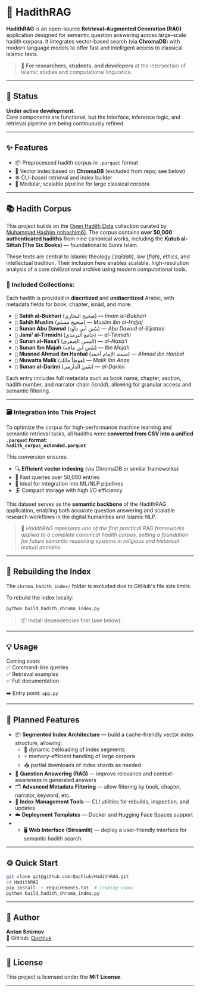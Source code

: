 # 🕌 HadithRAG

**HadithRAG** is an open-source **Retrieval-Augmented Generation (RAG)** application designed for semantic question answering across large-scale hadith corpora. It integrates vector-based search (via **ChromaDB**) with modern language models to offer fast and intelligent access to classical Islamic texts.

> 🔬 **For researchers, students, and developers** at the intersection of Islamic studies and computational linguistics.

---

## 🚧 Status

**Under active development.**  
Core components are functional, but the interface, inference logic, and retrieval pipeline are being continuously refined.

---

## ✨ Features

- 📦 Preprocessed hadith corpus in `.parquet` format  
- 🧠 Vector index based on **ChromaDB** (excluded from repo; see below)
- ⚙️ CLI-based retrieval and index builder
- 🧱 Modular, scalable pipeline for large classical corpora

---

## 📚 Hadith Corpus

This project builds on the [Open Hadith Data](https://github.com/mhashim6/Open-Hadith-Data) collection curated by [Muhammad Hashim (mhashim6)](https://github.com/mhashim6). The corpus contains **over 50,000 authenticated hadiths** from nine canonical works, including the **Kutub al-Sittah (The Six Books)** — foundational to Sunni Islam.

These texts are central to Islamic theology (*ʿaqīdah*), law (*fiqh*), ethics, and intellectual tradition. Their inclusion here enables scalable, high-resolution analysis of a core civilizational archive using modern computational tools.

### 📘 Included Collections:

Each hadith is provided in **diacritized** and **undiacritized** Arabic, with metadata fields for book, chapter, isnād, and more.

- `📖` **Sahih al-Bukhari** (صحيح البخاري) — *Imam al-Bukhari*
- `📖` **Sahih Muslim** (صحيح مسلم) — *Muslim ibn al-Hajjaj*
- `📖` **Sunan Abu Dawud** (سُنن أبي داود) — *Abu Dawud al-Sijistani*
- `📖` **Jami‘ al-Tirmidhi** (جامع الترمذي) — *al-Tirmidhi*
- `📖` **Sunan al-Nasa’i** (السنن الصغرى) — *al-Nasa’i*
- `📖` **Sunan Ibn Majah** (سُنن ابن ماجه) — *Ibn Majah*
- `📖` **Musnad Ahmad ibn Hanbal** (مسند الإمام أحمد) — *Ahmad ibn Hanbal*
- `📖` **Muwatta Malik** (موطأ مالك) — *Malik ibn Anas*
- `📖` **Sunan al-Darimi** (سُنن الدارمي) — *al-Darimi*

Each entry includes full metadata such as book name, chapter, section, hadith number, and narrator chain (*isnād*), allowing for granular access and semantic filtering.

---

### 🗃️ Integration into This Project

To optimize the corpus for high-performance machine learning and semantic retrieval tasks, all hadiths were **converted from CSV into a unified `.parquet` format**:  
**`hadith_corpus_extended.parquet`**

This conversion ensures:

- 🔍 **Efficient vector indexing** (via ChromaDB or similar frameworks)
- 🚀 Fast queries over 50,000 entries
- 🧩 Ideal for integration into ML/NLP pipelines
- 🗜️ Compact storage with high I/O efficiency

This dataset serves as the **semantic backbone** of the HadithRAG application, enabling both accurate question answering and scalable research workflows in the digital humanities and Islamic NLP.

> 🧠 *HadithRAG represents one of the first practical RAG frameworks applied to a complete canonical hadith corpus, setting a foundation for future semantic reasoning systems in religious and historical textual domains.*

---

## 🧱 Rebuilding the Index

The `chroma_hadith_index/` folder is excluded due to GitHub's file size limits.

To rebuild the index locally:

```bash
python build_hadith_chroma_index.py
```

> 📦 Install dependencies first (see below).

---

## 💡 Usage

Coming soon:  
✅ Command-line queries  
✅ Retrieval examples  
✅ Full documentation

➡️ Entry point: `app.py`

---

## 🚧 Planned Features

* 📦 **Segmented Index Architecture** — build a cache-friendly vector index structure, allowing:
  - 🔄 dynamic (re)loading of index segments
  - ⚡ memory-efficient handling of large corpora
  - 📥 partial downloads of index shards as needed
* 🧠 **Question Answering (RAG)** — improve relevance and context-awareness in generated answers
* 🗂️ **Advanced Metadata Filtering** — allow filtering by book, chapter, narrator, keyword, etc.
* 🧰 **Index Management Tools** — CLI utilities for rebuilds, inspection, and updates
* ☁️ **Deployment Templates** — Docker and Hugging Face Spaces support
* * 🖥️ **Web Interface (Streamlit)** — deploy a user-friendly interface for semantic hadith search

---

## ⚙️ Quick Start

```bash
git clone git@github.com:Quchluk/HadithRAG.git
cd HadithRAG
pip install -r requirements.txt  # (coming soon)
python build_hadith_chroma_index.py
```

---

## 👤 Author

**Anton Smirnov**  
🔗 GitHub: [Quchluk](https://github.com/Quchluk)

---

## 📄 License

This project is licensed under the **MIT License**.

---
